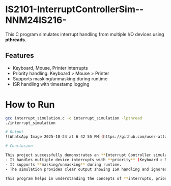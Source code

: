 # IS2101-InterruptControllerSim--NNM24IS216-

This C program simulates interrupt handling from multiple I/O devices using **pthreads**.

## Features
- Keyboard, Mouse, Printer interrupts
- Priority handling: Keyboard > Mouse > Printer
- Supports masking/unmasking during runtime
- ISR handling with timestamp logging

# How to Run
```bash
gcc interrupt_simulation.c -o interrupt_simulation -lpthread
./interrupt_simulation

# Output
![WhatsApp Image 2025-10-24 at 6 42 55 PM](https://github.com/user-attachments/assets/7b82a8b1-d64a-4b22-8c04-a5f06e048b97)

# Conclusion

This project successfully demonstrates an **Interrupt Controller simulation** using C and pthreads.  
- It handles multiple device interrupts with **priority** (Keyboard > Mouse > Printer).  
- It supports **masking/unmasking** during runtime.  
- The simulation provides clear output showing ISR handling and ignored interrupts.  

This program helps in understanding the concepts of **interrupts, priority handling, masking, and multithreading** in real-world systems.

